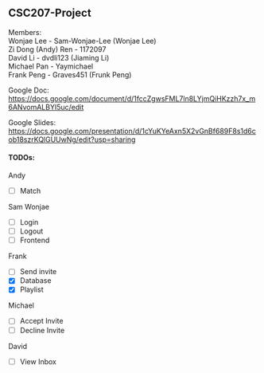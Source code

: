 ## CSC207-Project
Members:\
Wonjae Lee - Sam-Wonjae-Lee (Wonjae Lee)\
Zi Dong (Andy) Ren - 1172097\
David Li - dvdli123 (Jiaming Li)\
Michael Pan - Yaymichael\
Frank Peng - Graves451 (Frunk Peng)

Google Doc:
https://docs.google.com/document/d/1fccZgwsFML7ln8LYjmQiHKzzh7x_m6ANvomALBYI5uc/edit

Google Slides:
https://docs.google.com/presentation/d/1cYuKYeAxn5X2vGnBf689F8s1d6cob18szrKQlGUUwNg/edit?usp=sharing

#### TODOs:
Andy
- [ ] Match

Sam Wonjae
- [ ] Login
- [ ] Logout
- [ ] Frontend

Frank
- [ ] Send invite
- [X] Database
- [X] Playlist

Michael
- [ ] Accept Invite
- [ ] Decline Invite

David
- [ ] View Inbox 
